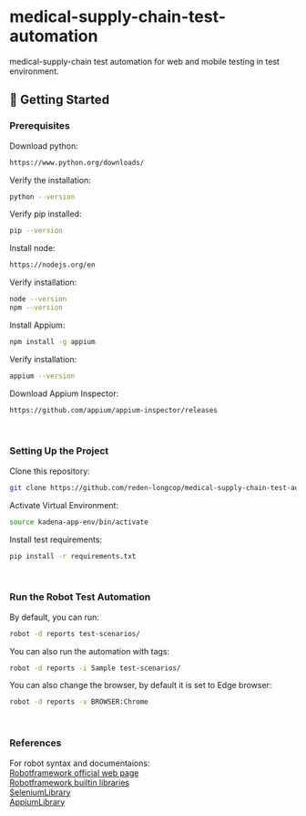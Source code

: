 # medical-supply-chain-test-automation
medical-supply-chain test automation for web and mobile testing in test environment.

## 🚀 Getting Started
### Prerequisites
Download python: 
```bash
https://www.python.org/downloads/
```
Verify the installation:
``` bash
python --version
```
Verify pip installed:
``` bash
pip --version
```
Install node: 
```bash
https://nodejs.org/en
```
Verify installation:
```bash
node --version
npm --version
```
Install Appium:
```bash
npm install -g appium
```
Verify installation:
```bash
appium --version
```
Download Appium Inspector: 
```bash
https://github.com/appium/appium-inspector/releases
```
<br>

### Setting Up the Project
Clone this repository:
``` bash
git clone https://github.com/reden-longcop/medical-supply-chain-test-automation.git
```
Activate Virtual Environment:
```bash
source kadena-app-env/bin/activate
```
Install test requirements:
```bash
pip install -r requirements.txt
```

<br>

### Run the Robot Test Automation
By default, you can run:
```bash
robot -d reports test-scenarios/
```
You can also run the automation with tags:
```bash
robot -d reports -i Sample test-scenarios/
```
You can also change the browser, by default it is set to Edge browser:
```bash
robot -d reports -v BROWSER:Chrome
```

<br>

### References
For robot syntax and documentaions:<br>
<a href="https://robotframework.org/">Robotframework official web page</a><br>
<a href="https://robotframework.org/?tab=builtin#resources">Robotframework builtin libraries</a><br>
<a href="https://robotframework.org/SeleniumLibrary/SeleniumLibrary.html">SeleniumLibrary</a><br>
<a href="https://serhatbolsu.github.io/robotframework-appiumlibrary/AppiumLibrary.html#library-documentation-top">AppiumLibrary</a>
